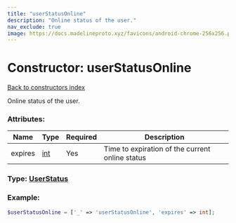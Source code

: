 ```yaml
---
title: "userStatusOnline"
description: "Online status of the user."
nav_exclude: true
image: https://docs.madelineproto.xyz/favicons/android-chrome-256x256.png
---
```

# Constructor: userStatusOnline  
[Back to constructors index](/API_docs/constructors/index.html)



Online status of the user.

### Attributes:

| Name     |    Type       | Required | Description |
|----------|---------------|----------|-------------|
|expires|[int](/API_docs/types/int.html) | Yes|Time to expiration of the current online status|



### Type: [UserStatus](/API_docs/types/UserStatus.html)


### Example:

```php
$userStatusOnline = ['_' => 'userStatusOnline', 'expires' => int];
```  
